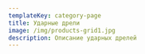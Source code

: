 ```yaml
---
templateKey: category-page
title: Ударные дрели
image: /img/products-grid1.jpg
description: Описание ударных дрелей
---
```


